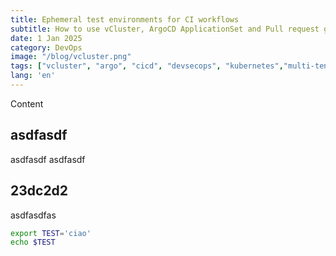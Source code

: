 ```yaml
---
title: Ephemeral test environments for CI workflows
subtitle: How to use vCluster, ArgoCD ApplicationSet and Pull request generator to manage short-live test ephemeral environments
date: 1 Jan 2025
category: DevOps
image: "/blog/vcluster.png"
tags: ["vcluster", "argo", "cicd", "devsecops", "kubernetes","multi-tenancy"]
lang: 'en'
---
```


Content

## asdfasdf

asdfasdf
asdfasdf

## 23dc2d2

asdfasdfas

```bash
export TEST='ciao'
echo $TEST
```
